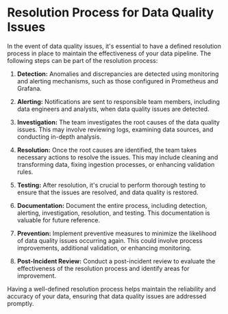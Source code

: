# Resolution Process for Data Quality Issues

In the event of data quality issues, it's essential to have a defined resolution process in place to maintain the effectiveness of your data pipeline. The following steps can be part of the resolution process:

1. **Detection:** Anomalies and discrepancies are detected using monitoring and alerting mechanisms, such as those configured in Prometheus and Grafana.

2. **Alerting:** Notifications are sent to responsible team members, including data engineers and analysts, when data quality issues are detected.

3. **Investigation:** The team investigates the root causes of the data quality issues. This may involve reviewing logs, examining data sources, and conducting in-depth analysis.

4. **Resolution:** Once the root causes are identified, the team takes necessary actions to resolve the issues. This may include cleaning and transforming data, fixing ingestion processes, or enhancing validation rules.

5. **Testing:** After resolution, it's crucial to perform thorough testing to ensure that the issues are resolved, and data quality is restored.

6. **Documentation:** Document the entire process, including detection, alerting, investigation, resolution, and testing. This documentation is valuable for future reference.

7. **Prevention:** Implement preventive measures to minimize the likelihood of data quality issues occurring again. This could involve process improvements, additional validation, or enhancing monitoring.

8. **Post-Incident Review:** Conduct a post-incident review to evaluate the effectiveness of the resolution process and identify areas for improvement.

Having a well-defined resolution process helps maintain the reliability and accuracy of your data, ensuring that data quality issues are addressed promptly.

